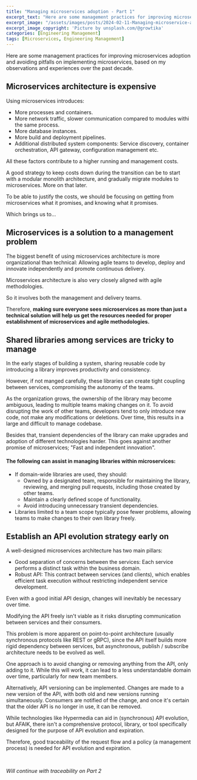 ```yaml
---
title: "Managing microservices adoption - Part 1"
excerpt_text: "Here are some management practices for improving microservices adoption and avoiding pitfalls"
excerpt_image: "/assets/images/posts/2024-02-11-Managing-microservice-adoption-1/growtika-ZfVyuV8l7WU-unsplash-1.webp"
excerpt_image_copyright: 'Picture by unsplash.com/@growtika'
categories: [Engineering Management]
tags: [Microservices, Engineering Management]
---
```


Here are some management practices for improving microservices adoption and avoiding pitfalls on implementing microservices, based on my observations and experiences over the past decade.

## Microservices architecture is expensive

Using microservices introduces:

- More processes and containers.
- More network traffic, slower communication compared to modules withi the same process.
- More database instances.
- More build and deployment pipelines.
- Additional distributed system components: Service discovery, container orchestration, API gateway, configuration management etc.

All these factors contribute to a higher running and management costs.

A good strategy to keep costs down during the transition can be to start with a modular monolith architecture, and gradually migrate modules to microservices. More on that later.

To be able to justify the costs, we should be focusing on getting from microservices what it promises, and knowing what it promises.

Which brings us to...


## Microservices is a solution to a management problem

The biggest benefit of using microservices architecture is more organizational than technical: Allowing agile teams to develop, deploy and innovate independently and promote continuous delivery.

Microservices architecture is also very closely aligned with agile methodologies.  

So it involves both the management and delivery teams. 

Therefore, **making sure everyone sees microservices as more than just a technical solution will help us get the resources needed for proper establishment of microservices and agile methodologies.** 


## Shared libraries among services are tricky to manage

In the early stages of building a system, sharing reusable code by introducing a library improves productivity and consistency.

However, if not manged carefully, these libraries can create tight coupling between services, compromising the autonomy of the teams. 

As the organization grows, the ownership of the library may become ambiguous, leading to multiple teams making changes on it. To avoid disrupting the work of other teams, developers tend to only introduce new code, not make any modifications or deletions. Over time, this results in a large and difficult to manage codebase.

Besides that, transient dependencies of the library can make upgrades and adoption of different technologies harder. This goes against another promise of microservices; "Fast and independent innovation".


#### The following can assist in managing libraries within microservices:

- If domain-wide libraries are used, they should:
    - Owned by a designated team, responsible for maintaining the library, reviewing, and merging pull requests, including those created by other teams.
    - Maintain a clearly defined scope of functionality.
    - Avoid introducing unnecessary transient dependencies.
- Libraries limited to a team scope typically pose fewer problems, allowing teams to make changes to their own library freely.


## Establish an API evolution strategy early on 

A well-designed microservices architecture has two main pillars:

- Good separation of concerns between the services: Each service performs a distinct task within the business domain.
- Robust API: This contract between services (and clients), which enables efficient task execution without restricting independent service development.

Even with a good initial API design, changes will inevitably be necessary over time.

Modifying the API freely isn't viable as it risks disrupting communication between services and their consumers.

This problem is more apparent on point-to-point architecture (usually synchronous protocols like REST or gRPC), since the API itself builds more rigid dependency between services, but asynchronous, publish / subscribe architecture needs to be evolved as well.     

One approach is to avoid changing or removing anything from the API, only adding to it. While this will work, it can lead to a less understandable domain over time, particularly for new team members.

Alternatively, API versioning can be implemented. Changes are made to a new version of the API, with both old and new versions running simultaneously. Consumers are notified of the change, and once it's certain that the older API is no longer in use, it can be removed. 

While technologies like Hypermedia can aid in (synchronous) API evolution, but AFAIK, there isn't a comprehensive protocol, library, or tool specifically designed for the purpose of API evolution and expiration.

Therefore, good traceability of the request flow and a policy (a management process) is needed for API evolution and expiration.

<br>


_Will continue with traceability on Part 2_